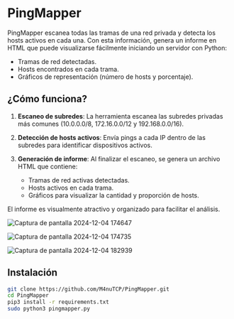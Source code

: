 # PingMapper

PingMapper escanea todas las tramas de una red privada y detecta los hosts activos en cada una. Con esta información, genera un informe en HTML que puede visualizarse fácilmente iniciando un servidor con Python:

- Tramas de red detectadas.
- Hosts encontrados en cada trama.
- Gráficos de representación (número de hosts y porcentaje).

## ¿Cómo funciona?

1. **Escaneo de subredes**: 
   La herramienta escanea las subredes privadas más comunes (10.0.0.0/8, 172.16.0.0/12 y 192.168.0.0/16).
   
2. **Detección de hosts activos**:
   Envía pings a cada IP dentro de las subredes para identificar dispositivos activos.

3. **Generación de informe**:
   Al finalizar el escaneo, se genera un archivo HTML que contiene:
   - Tramas de red activas detectadas.
   - Hosts activos en cada trama.
   - Gráficos para visualizar la cantidad y proporción de hosts.

El informe es visualmente atractivo y organizado para facilitar el análisis.

![Captura de pantalla 2024-12-04 174647](https://github.com/user-attachments/assets/7191b565-8eb9-4834-88ba-a31a99bd73bb)

![Captura de pantalla 2024-12-04 174735](https://github.com/user-attachments/assets/825da324-8cdd-4f3f-88ac-685386d22d76)

![Captura de pantalla 2024-12-04 182939](https://github.com/user-attachments/assets/b525cc3f-5c9a-4c3c-88d4-04fa9c34eec1)

## Instalación

  ```bash
  git clone https://github.com/M4nuTCP/PingMapper.git
  cd PingMapper
  pip3 install -r requirements.txt
  sudo python3 pingmapper.py
  ```

